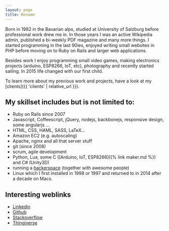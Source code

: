 ```yaml
---
layout: page
title: Resume
---
```


Born in 1982 in the Bavarian alps, studied at University of Salzburg before professional work drew me in. In those years I was an active Wikipedia admin, published a bi-weekly PDF magazine and many more things. I started programming in the last 90ies, enjoyed writing small websites in PHP before moving on to Ruby on Rails and larger web applications.

Besides work I enjoy programming small video games, making electronics projects (arduino, ESP8266, IoT, etc), photography and recently started sailing. In 2015 life changed with our first child.

To learn more about my previous work and projects, have a look at my [clients]({{ 'clients' | relative_url }}).

## My skillset includes but is not limited to:
* Ruby on Rails since 2007
* Javascript, Coffeescript, jQuery, nodejs, backbonejs, responsive design, some angularjs ...
* HTML, CSS, HAML, SASS, LaTeX...
* Amazon EC2 (e.g. autoscaling)
* Apache, nginx and all that server stuff
* git (since 2008)
* scrum, agile development
* Python, Lua, some C ([Arduino, IoT, ESP8266]({% link maker.md %}) and C# (Unity3D)
* running a [hackerspace](https://devlol.org) (together with awesome people)
* Linux which I first installed in 1998 or 1997 and returned to in 2014 after a decade on Macs.

## Interesting weblinks
* [Linkedin](https://www.linkedin.com/in/thomas-r-koll-78150775/)
* [Github](http://github.com/TomK32)
* [Stackoverflow](http://stackoverflow.com/users/story/336392')
* [Thingiverse](http://www.thingiverse.com/TomK32)
